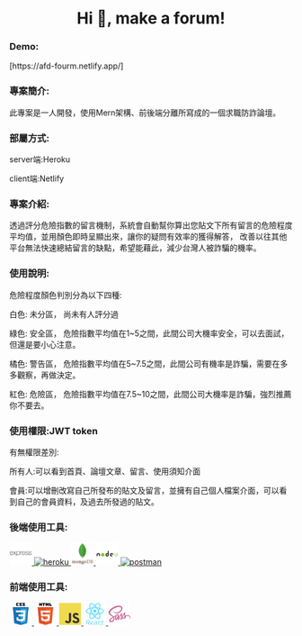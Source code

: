 <h1 align="center">Hi 👋, make a forum!</h1>

<h3 align="left" >Demo:</h3>
[https://afd-fourm.netlify.app/]

<h3 align="left">專案簡介:</h3>
<p align="left">此專案是一人開發，使用Mern架構、前後端分離所寫成的一個求職防詐論壇。</p>

<h3 align="left">部屬方式:</h3>
<p align="left">server端:Heroku</p>
<p align="left">client端:Netlify</p>

<h3 align="left">專案介紹:</h3>
<p align="left">透過評分危險指數的留言機制，系統會自動幫你算出您貼文下所有留言的危險程度平均值，並用顏色即時呈顯出來，讓你的疑問有效率的獲得解答， 改善以往其他平台無法快速總結留言的缺點，希望能藉此，減少台灣人被詐騙的機率。</p>

<h3 align="left">使用說明:</h3>
<p align="left">危險程度顏色判別分為以下四種:</p>
<p align="left">白色: 未分區， 尚未有人評分過</p>
<p align="left">綠色: 安全區， 危險指數平均值在1~5之間，此間公司大機率安全，可以去面試，但還是要小心注意。</p>
<p align="left">橘色: 警告區， 危險指數平均值在5~7.5之間，此間公司有機率是詐騙，需要在多多觀察，再做決定。</p>
<p align="left">紅色: 危險區， 危險指數平均值在7.5~10之間，此間公司大機率是詐騙，強烈推薦你不要去。</p>


<h3 align="left">使用權限:JWT token</h3>
<p align="left">有無權限差別:</p>
<p align="left">所有人:可以看到首頁、論壇文章、留言、使用須知介面</p>
<p align="left">會員:可以增刪改寫自己所發布的貼文及留言，並擁有自己個人檔案介面，可以看到自己的會員資料，及過去所發過的貼文。</p>

<h3 align="left">後端使用工具:</h3>
<p align="left"> <a href="https://expressjs.com" target="_blank" rel="noreferrer"> <img src="https://raw.githubusercontent.com/devicons/devicon/master/icons/express/express-original-wordmark.svg" alt="express" width="40" height="40"/> </a> <a href="https://heroku.com" target="_blank" rel="noreferrer"> <img src="https://www.vectorlogo.zone/logos/heroku/heroku-icon.svg" alt="heroku" width="40" height="40"/> </a> <a href="https://www.mongodb.com/" target="_blank" rel="noreferrer"> <img src="https://raw.githubusercontent.com/devicons/devicon/master/icons/mongodb/mongodb-original-wordmark.svg" alt="mongodb" width="40" height="40"/> </a> <a href="https://nodejs.org" target="_blank" rel="noreferrer"> <img src="https://raw.githubusercontent.com/devicons/devicon/master/icons/nodejs/nodejs-original-wordmark.svg" alt="nodejs" width="40" height="40"/> </a> <a href="https://postman.com" target="_blank" rel="noreferrer"> <img src="https://www.vectorlogo.zone/logos/getpostman/getpostman-icon.svg" alt="postman" width="40" height="40"/> </a> </p>

<h3 align="left">前端使用工具:</h3>
<p align="left"> <a href="https://www.w3schools.com/css/" target="_blank" rel="noreferrer"> <img src="https://raw.githubusercontent.com/devicons/devicon/master/icons/css3/css3-original-wordmark.svg" alt="css3" width="40" height="40"/> </a> <a href="https://heroku.com" target="_blank" rel="noreferrer"> <img src="https://raw.githubusercontent.com/devicons/devicon/master/icons/html5/html5-original-wordmark.svg" alt="html5" width="40" height="40"/> </a> <a href="https://developer.mozilla.org/en-US/docs/Web/JavaScript" target="_blank" rel="noreferrer"> <img src="https://raw.githubusercontent.com/devicons/devicon/master/icons/javascript/javascript-original.svg" alt="javascript" width="40" height="40"/> </a> <a href="https://reactjs.org/" target="_blank" rel="noreferrer"> <img src="https://raw.githubusercontent.com/devicons/devicon/master/icons/react/react-original-wordmark.svg" alt="react" width="40" height="40"/> </a> <a href="https://sass-lang.com" target="_blank" rel="noreferrer"> <img src="https://raw.githubusercontent.com/devicons/devicon/master/icons/sass/sass-original.svg" alt="sass" width="40" height="40"/> </a> </p>

